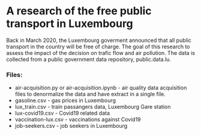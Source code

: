 # A research of the free public transport in Luxembourg

Back in March 2020, the Luxembourg goverment announced that all public transport in the country will be free of charge. The goal of this research to assess the impact of the decision on trafic flow and air pollution. The data is collected from a public government data repository, public.data.lu.


### Files:

* air-acquisition.py or air-acquisition.ipynb - air quality data acquisition files to denormalize the data and have extract in a single file.
* gasoline.csv - gas prices in Luxembourg
* lux_train.csv - train passangers data, Luxembourg Gare station
* lux-covid19.csv - Covid19 related data
* vaccination-lux.csv - vaccinations against Covid19
* job-seekers.csv - job seekers in Luxembourg
